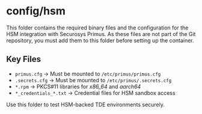 # config/hsm

This folder contains the required binary files and the configuration for the HSM integration with Securosys Primus. As these files are not part of the Git repository, you must add them to this folder before setting up the container.

## Key Files

- `primus.cfg` → Must be mounted to `/etc/primus/primus.cfg`
- `.secrets.cfg` → Must be mounted to `/etc/primus/.secrets.cfg`
- `*.rpm` → PKCS#11 libraries for *x86_64* and *aarch64*
- `*_credentials_*.txt` → Credential files for HSM sandbox access

Use this folder to test HSM-backed TDE environments securely.

